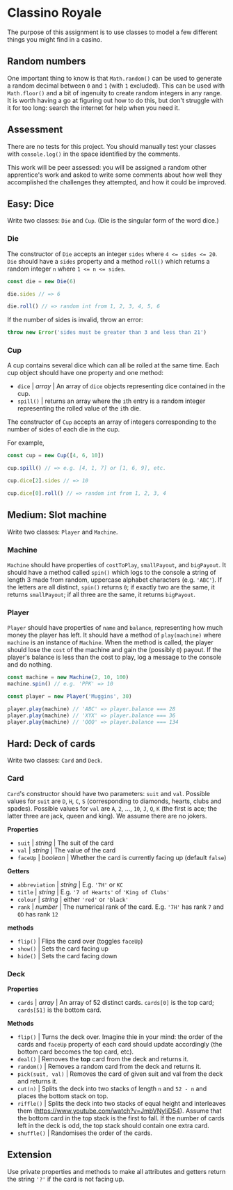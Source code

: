 # Classino Royale

The purpose of this assignment is to use classes to model a few different things you might find in a casino.

## Random numbers

One important thing to know is that `Math.random()` can be used to generate a random decimal between `0` and `1` (with `1` excluded). This can be used with `Math.floor()` and a bit of ingenuity to create random integers in any range. It is worth having a go at figuring out how to do this, but don't struggle with it for too long: search the internet for help when you need it.

## Assessment

There are no tests for this project. You should manually test your classes with `console.log()` in the space identified by the comments.

This work will be peer assessed: you will be assigned a random other apprentice's work and asked to write some comments about how well they accomplished the challenges they attempted, and how it could be improved.

## Easy: Dice

Write two classes: `Die` and `Cup`. (Die is the singular form of the word dice.)

### Die

The constructor of `Die` accepts an integer `sides` where `4 <= sides <= 20`. `Die` should have a `sides` property and a method `roll()` which returns a random integer `n` where `1 <= n <= sides`.

```js
const die = new Die(6)

die.sides // => 6

die.roll() // => random int from 1, 2, 3, 4, 5, 6
```

If the number of sides is invalid, throw an error:
```js
throw new Error('sides must be greater than 3 and less than 21')
```

### Cup

A cup contains several dice which can all be rolled at the same time. Each cup object should have one property and one method:

 - `dice` | *array* | An array of `dice` objects representing dice contained in the cup.
 - `spill()` | returns an array where the `i`th entry is a random integer representing the rolled value of the `i`th die.
 
The constructor of `Cup` accepts an array of integers corresponding to the number of sides of each die in the cup.

For example,
```js
const cup = new Cup([4, 6, 10])

cup.spill() // => e.g. [4, 1, 7] or [1, 6, 9], etc.

cup.dice[2].sides // => 10

cup.dice[0].roll() // => random int from 1, 2, 3, 4
```

## Medium: Slot machine

Write two classes: `Player` and `Machine`.

### Machine

`Machine` should have properties of `costToPlay`, `smallPayout`, and `bigPayout`. It should have a method called `spin()` which logs to the console a string of length 3 made from random, uppercase alphabet characters (e.g. `'ABC'`). If the letters are all distinct, `spin()` returns `0`; if exactly two are the same, it returns `smallPayout`; if all three are the same, it returns `bigPayout`.

### Player

`Player` should have properties of `name` and `balance`, representing how much money the player has left. It should have a method of `play(machine)` where `machine` is an instance of `Machine`. When the method is called, the player should lose the `cost` of the machine and gain the (possibly `0`) payout. If the player's balance is less than the cost to play, log a message to the console and do nothing. 

```js
const machine = new Machine(2, 10, 100)
machine.spin() // e.g. 'PPK' => 10

const player = new Player('Muggins', 30)

player.play(machine) // 'ABC' => player.balance === 28
player.play(machine) // 'XYX' => player.balance === 36
player.play(machine) // 'QQQ' => player.balance === 134
```

## Hard: Deck of cards

Write two classes: `Card` and `Deck`.

### Card

`Card`'s constructor should have two parameters: `suit` and `val`. Possible values for `suit` are `D`, `H`, `C`, `S` (corresponding to diamonds, hearts, clubs and spades). Possible values for `val` are `A`, `2`, ..., `10`, `J`, `Q`, `K` (the first is ace; the latter three are jack, queen and king). We assume there are no jokers.

**Properties**

 - `suit` | *string* | The suit of the card
 - `val` | *string* | The value of the card
 - `faceUp` | *boolean* | Whether the card is currently facing up (default `false`)

**Getters**

 - `abbreviation` | *string* | E.g. `'7H'` or `KC`
 - `title` | *string* | E.g. `'7 of Hearts'` of `'King of Clubs'`
 - `colour` | *string* | either `'red'` or `'black'`
 - `rank` | *number* | The numerical rank of the card. E.g. `'7H'` has rank `7` and `QD` has rank `12`

**methods**

 - `flip()` | Flips the card over (toggles `faceUp`)
 - `show()` | Sets the card facing up
 - `hide()` | Sets the card facing down

### Deck

**Properties**

 - `cards` | *array* | An array of 52 distinct cards. `cards[0]` is the top card; `cards[51]` is the bottom card.

**Methods**

 - `flip()` | Turns the deck over. Imagine thie in your mind: the order of the cards and `faceUp` property of each card should update accordingly (the bottom card becomes the top card, etc).
 - `deal()` | Removes the **top** card from the deck and returns it.
 - `random()` | Removes a random card from the deck and returns it.
 - `pick(suit, val)` | Removes the card of given suit and val from the deck and returns it. 
 - `cut(n)` | Splits the deck into two stacks of length `n` and `52 - n` and places the bottom stack on top.
 - `riffle()` | Splits the deck into two stacks of equal height and interleaves them (https://www.youtube.com/watch?v=JmbVNyIiD54). Assume that the bottom card in the top stack is the first to fall. If the number of cards left in the deck is odd, the top stack should contain one extra card.
 - `shuffle()` | Randomises the order of the cards.

## Extension

Use private properties and methods to make all attributes and getters return the string `'?'` if the card is not facing up.
